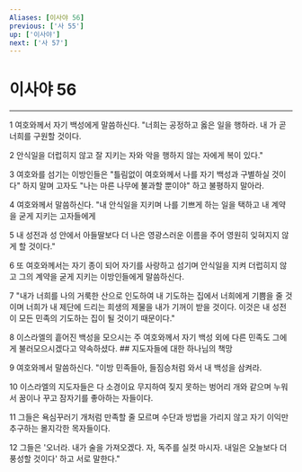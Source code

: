 ```yaml
---
Aliases: [이사야 56]
previous: ['사 55']
up: ['이사야']
next: ['사 57']
---
```

# 이사야 56

***


1 여호와께서 자기 백성에게 말씀하신다. "너희는 공정하고 옳은 일을 행하라. 내 가 곧 너희를 구원할 것이다. 

2 안식일을 더럽히지 않고 잘 지키는 자와 악을 행하지 않는 자에게 복이 있다." 

3 여호와를 섬기는 이방인들은 "틀림없이 여호와께서 나를 자기 백성과 구별하실 것이다" 하지 말며 고자도 "나는 마른 나무에 불과할 뿐이야" 하고 불평하지 말아라. 

4 여호와께서 말씀하신다. "내 안식일을 지키며 나를 기쁘게 하는 일을 택하고 내 계약을 굳게 지키는 고자들에게 

5 내 성전과 성 안에서 아들딸보다 더 나은 영광스러운 이름을 주어 영원히 잊혀지지 않게 할 것이다." 

6 또 여호와께서는 자기 종이 되어 자기를 사랑하고 섬기며 안식일을 지켜 더럽히지 않고 그의 계약을 굳게 지키는 이방인들에게 말씀하신다. 

7 "내가 너희를 나의 거룩한 산으로 인도하여 내 기도하는 집에서 너희에게 기쁨을 줄 것이며 너희가 내 제단에 드리는 희생의 제물을 내가 기꺼이 받을 것이다. 이것은 내 성전이 모든 민족의 기도하는 집이 될 것이기 때문이다." 

8 이스라엘의 흩어진 백성을 모으시는 주 여호와께서 자기 백성 외에 다른 민족도 그에게 불러모으시겠다고 약속하셨다. ## 지도자들에 대한 하나님의 책망 

9 여호와께서 말씀하신다. "이방 민족들아, 들짐승처럼 와서 내 백성을 삼켜라. 

10 이스라엘의 지도자들은 다 소경이요 무지하여 짖지 못하는 벙어리 개와 같으며 누워서 꿈이나 꾸고 잠자기를 좋아하는 자들이다. 

11 그들은 욕심꾸러기 개처럼 만족할 줄 모르며 수단과 방법을 가리지 않고 자기 이익만 추구하는 몰지각한 목자들이다. 

12 그들은 '오너라. 내가 술을 가져오겠다. 자, 독주를 실컷 마시자. 내일은 오늘보다 더 풍성할 것이다' 하고 서로 말한다."
